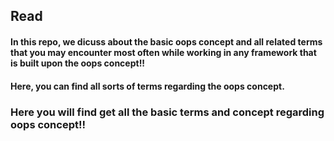 
## Read 

#### In this repo, we dicuss about the basic oops concept and all related terms that you may encounter most often while working in any framework that is built upon the oops concept!!

#### Here, you can find all sorts of terms regarding the oops concept.
### Here you will find get all the basic terms and concept regarding oops concept!!